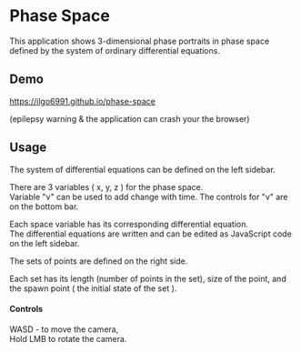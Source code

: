 # Phase Space

This application shows 3-dimensional phase portraits in phase space defined by the system of ordinary differential equations.

## Demo
https://ilgo6991.github.io/phase-space

(epilepsy warning
& the application can crash your the browser)

## Usage

The system of differential equations can be defined on the left sidebar.

There are 3 variables ( x, y, z ) for the phase space.\
Variable "v" can be used to add change with time.
The controls for "v" are on the bottom bar.

Each space variable has its corresponding differential equation.\
The differential equations are written and can be edited as JavaScript code on the left sidebar.

The sets of points are defined on the right side.

Each set has its length (number of points in the set), size of the point, and the spawn point ( the initial state of the set ).

#### Controls
WASD - to move the camera,\
Hold LMB to rotate the camera.